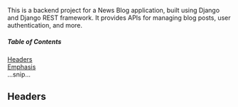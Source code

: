 This is a backend project for a News Blog application, built using Django and Django REST framework. It provides APIs for managing blog posts, user authentication, and more.
##### Table of Contents  
[Headers](#headers)  
[Emphasis](#emphasis)  
...snip...    
<a name="Installation"/>
<a name="Usage"/>
<a name="API Endpoints"/>
<a name="Technologies"/>
<a name="License"/>
## Headers
